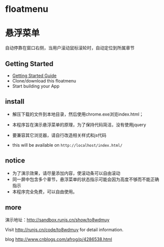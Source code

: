 # floatmenu

悬浮菜单
==========

自动停靠在窗口右侧，当用户滚动鼠标滚轮时，自动定位到所属章节

## Getting Started
  * [Getting Started Guide](https://github.com/bjtqti/floatmenu.git)
  * Clone/download this floatmenu
  * Start building your App 

## install

  * 解压下载的文件到本地目录，然后使用chrome.exe浏览index.html；
  * 本程序旨在演示悬浮菜单的原理，为了保持代码简洁，没有使用jquery
  * 要兼容其它浏览器，请自行改造相关样式和js代码

  * this will be available on `http://localhost/index.html/`
 

## notice

  * 为了演示效果，请尽量添加内容，使滚动条可以自由滚动
  * 同一屏中包含多个章节，悬浮菜单的状态指示可能会因为高度不够而不能正确指示
  * 本程序完全免费，可以自由使用。

## more
 
 演示地址：<http://sandbox.runjs.cn/show/to8wdmuy> 
 
 Visit <http://runjs.cn/code/to8wdmuy> for detail information.

 blog <http://www.cnblogs.com/afrog/p/4286538.html>
